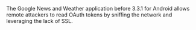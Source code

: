 The Google News and Weather application before 3.3.1 for Android allows remote attackers to read OAuth tokens by sniffing the network and leveraging the lack of SSL.